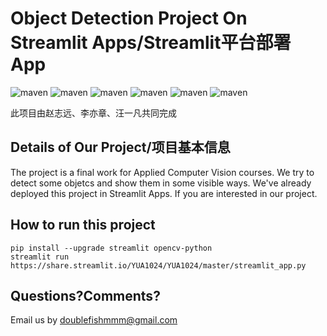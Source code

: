 Object Detection Project On Streamlit Apps/Streamlit平台部署App
====

![maven](https://img.shields.io/badge/Python-3.6.5--3.9.0-green)
![maven](https://img.shields.io/badge/streamlit-0.82.0-yellow)
![maven](https://img.shields.io/badge/tensorflow-1.15.0-orange)
![maven](https://img.shields.io/badge/numpy-1.18.4-blue)
![maven](https://img.shields.io/badge/pandas-1.0.1-lightgrey)
![maven](https://img.shields.io/badge/opencv--python-4.5.2.52-yellowgreen)

此项目由赵志远、李亦章、汪一凡共同完成  

Details of Our Project/项目基本信息
-------

The project is a final work for Applied Computer Vision courses. We try to detect some objetcs and show them in some visible ways. We've already deployed this project in Streamlit Apps. If you are interested in our project.   
  
How to run this project
-------
```
pip install --upgrade streamlit opencv-python
streamlit run https://share.streamlit.io/YUA1024/YUA1024/master/streamlit_app.py  
```

Questions?Comments?
-------

Email us by doublefishmmm@gmail.com
